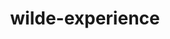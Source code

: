 ﻿---
title: wilde-experience
text: 'Εμπειρία είναι απλά το όνομα πουδίνουμε στα λάθη μας.'
person: Oscar Wilde
layout: quote
header: no
show_meta: false
categories:
  - quotes
tags:
  - method
  - OscarWilde
---